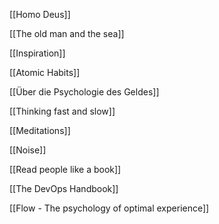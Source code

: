 [[Homo Deus]]

[[The old man and the sea]]

[[Inspiration]]

[[Atomic Habits]]

[[Über die Psychologie des Geldes]]

[[Thinking fast and slow]]

[[Meditations]]

[[Noise]]

[[Read people like a book]]

[[The DevOps Handbook]]

[[Flow - The psychology of optimal experience]]